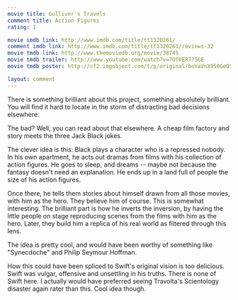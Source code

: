 ```yaml
---
movie title: Gulliver's Travels
comment title: Action Figures
rating: 1

movie imdb link: http://www.imdb.com/title/tt1320261/
comment imdb link: http://www.imdb.com/title/tt1320261/reviews-32
movie tmdb link: http://www.themoviedb.org/movie/38745
movie tmdb trailer: http://www.youtube.com/watch?v=7OT0ER77SGE
movie tmdb poster: http://cf2.imgobject.com/t/p/original/boYaVnX950GeOSqr3jJE7Kb1KFp.jpg

layout: comment
---
```


There is something brilliant about this project, something absolutely brilliant. You will find it hard to locate in the storm of distracting bad decisions elsewhere.

The bad? Well, you can read about that elsewhere. A cheap film factory and story meets the three Jack Black jokes.

The clever idea is this: Black plays a character who is a repressed nobody. In his own apartment, he acts out dramas from films with his collection of action figures. He goes to sleep, and dreams -- maybe not because the fantasy doesn't need an explanation. He ends up in a land full of people the size of his action figures.

Once there, he tells them stories about himself drawn from all those movies, with him as the hero. They believe him of course. This is somewhat interesting. The brilliant part is how he inverts the inversion, by having the little people on stage reproducing scenes from the films with him as the hero. Later, they build him a replica of his real world as filtered through this lens.

The idea is pretty cool, and would have been worthy of something like "Synecdoche" and Philip Seymour Hoffman.

How this could have been spliced to Swift's original vision is too delicious. Swift was vulgar, offensive and unsettling in his truths. There is none of Swift here. I actually would have preferred seeing Travolta's Scientology disaster again rater than this. Cool idea though.